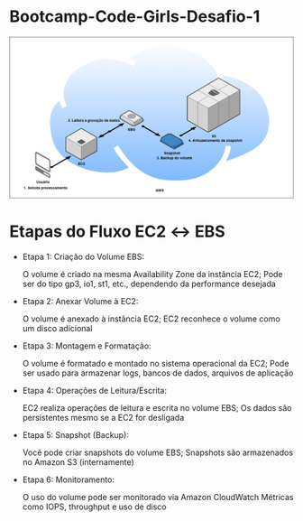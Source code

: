 # Bootcamp-Code-Girls-Desafio-1
![texto](images/fluxo-ec2-ebs.png)
# Etapas do Fluxo EC2 ↔ EBS
- Etapa 1: Criação do Volume EBS:
  
  O volume é criado na mesma Availability Zone da instância EC2;
  Pode ser do tipo gp3, io1, st1, etc., dependendo da performance desejada
- Etapa 2: Anexar Volume à EC2:
  
  O volume é anexado à instância EC2;
  EC2 reconhece o volume como um disco adicional
- Etapa 3: Montagem e Formatação:
  
  O volume é formatado e montado no sistema operacional da EC2;
  Pode ser usado para armazenar logs, bancos de dados, arquivos de aplicação
- Etapa 4: Operações de Leitura/Escrita:
  
  EC2 realiza operações de leitura e escrita no volume EBS;
  Os dados são persistentes mesmo se a EC2 for desligada
- Etapa 5: Snapshot (Backup):
  
  Você pode criar snapshots do volume EBS;
  Snapshots são armazenados no Amazon S3 (internamente)
- Etapa 6: Monitoramento:
  
  O uso do volume pode ser monitorado via Amazon CloudWatch
  Métricas como IOPS, throughput e uso de disco
